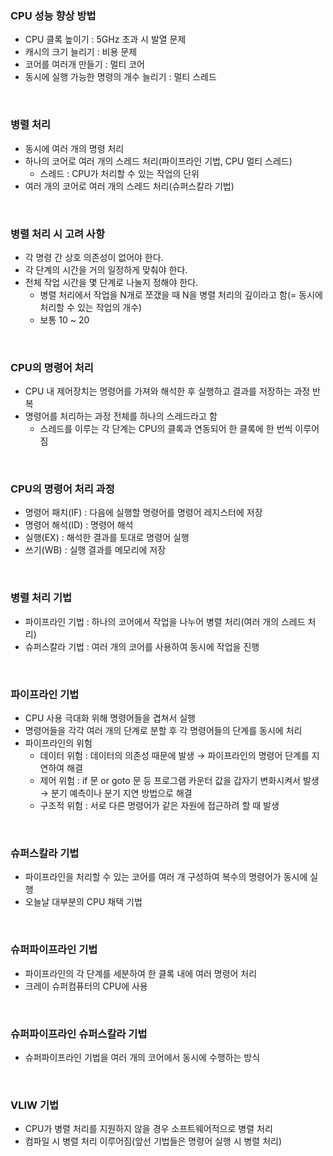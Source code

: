 ### CPU 성능 향상 방법
+ CPU 클록 높이기 : 5GHz 초과 시 발열 문제
+ 캐시의 크기 늘리기 : 비용 문제
+ 코어를 여러개 만들기 : 멀티 코어
+ 동시에 실행 가능한 명령의 개수 늘리기 : 멀티 스레드

<br>

### 병렬 처리
+ 동시에 여러 개의 명령 처리
+ 하나의 코어로 여러 개의 스레드 처리(파이프라인 기법, CPU 멀티 스레드)
  + 스레드 : CPU가 처리할 수 있는 작업의 단위
+ 여러 개의 코어로 여러 개의 스레드 처리(슈퍼스칼라 기법)

<br>

### 병렬 처리 시 고려 사항
+ 각 명령 간 상호 의존성이 없어야 한다.
+ 각 단계의 시간을 거의 일정하게 맞춰야 한다.
+ 전체 작업 시간을 몇 단계로 나눌지 정해야 한다.
  + 병렬 처리에서 작업을 N개로 쪼갰을 때 N을 병렬 처리의 깊이라고 함(= 동시에 처리할 수 있는 작업의 개수)
  + 보통 10 ~ 20

<br>

### CPU의 명령어 처리
+ CPU 내 제어장치는 명령어를 가져와 해석한 후 실행하고 결과를 저장하는 과정 반복
+ 명령어를 처리하는 과정 전체를 하나의 스레드라고 함
  + 스레드를 이루는 각 단계는 CPU의 클록과 연동되어 한 클록에 한 번씩 이루어짐

<br>

### CPU의 명령어 처리 과정
+ 명령어 패치(IF) : 다음에 실행할 명령어를 명령어 레지스터에 저장
+ 명령어 해석(ID) : 명령어 해석
+ 실행(EX) : 해석한 결과를 토대로 명령어 실행
+ 쓰기(WB) : 실행 결과를 메모리에 저장

<br>

### 병렬 처리 기법
+ 파이프라인 기법 : 하나의 코어에서 작업을 나누어 병렬 처리(여러 개의 스레드 처리)
+ 슈퍼스칼라 기법 : 여러 개의 코어를 사용하여 동시에 작업을 진행

<br>

### 파이프라인 기법
+ CPU 사용 극대화 위해 명령어들을 겹쳐서 실행
+ 명령어들을 각각 여러 개의 단계로 분할 후 각 명령어들의 단계를 동시에 처리
+ 파이프라인의 위험
  + 데이터 위험 : 데이터의 의존성 때문에 발생 → 파이프라인의 명령어 단계를 지연하여 해결
  + 제어 위험 : if 문 or goto 문 등 프로그램 카운터 값을 갑자기 변화시켜서 발생 → 분기 예측이나 분기 지연 방법으로 해결
  + 구조적 위험 : 서로 다른 명령어가 같은 자원에 접근하려 할 때 발생

<br>

### 슈퍼스칼라 기법
+ 파이프라인을 처리할 수 있는 코어를 여러 개 구성하여 복수의 명령어가 동시에 실행
+ 오늘날 대부분의 CPU 채택 기법

<br>

### 슈퍼파이프라인 기법
+ 파이프라인의 각 단계를 세분하여 한 클록 내에 여러 명령어 처리
+ 크레이 슈퍼컴퓨터의 CPU에 사용

<br>

### 슈퍼파이프라인 슈퍼스칼라 기법
+ 슈퍼파이프라인 기법을 여러 개의 코어에서 동시에 수행하는 방식

<br>

### VLIW 기법
+ CPU가 병렬 처리를 지원하지 않을 경우 소프트웨어적으로 병렬 처리
+ 컴파일 시 병렬 처리 이루어짐(앞선 기법들은 명령어 실행 시 병렬 처리)

